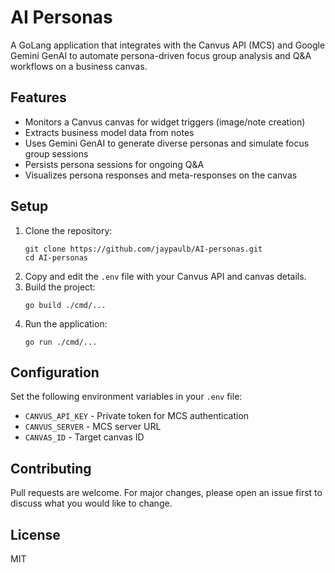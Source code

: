 # AI Personas

A GoLang application that integrates with the Canvus API (MCS) and Google Gemini GenAI to automate persona-driven focus group analysis and Q&A workflows on a business canvas.

## Features
- Monitors a Canvus canvas for widget triggers (image/note creation)
- Extracts business model data from notes
- Uses Gemini GenAI to generate diverse personas and simulate focus group sessions
- Persists persona sessions for ongoing Q&A
- Visualizes persona responses and meta-responses on the canvas

## Setup
1. Clone the repository:
   ```
   git clone https://github.com/jaypaulb/AI-personas.git
   cd AI-personas
   ```
2. Copy and edit the `.env` file with your Canvus API and canvas details.
3. Build the project:
   ```
   go build ./cmd/...
   ```
4. Run the application:
   ```
   go run ./cmd/...
   ```

## Configuration
Set the following environment variables in your `.env` file:
- `CANVUS_API_KEY` - Private token for MCS authentication
- `CANVUS_SERVER` - MCS server URL
- `CANVAS_ID` - Target canvas ID

## Contributing
Pull requests are welcome. For major changes, please open an issue first to discuss what you would like to change.

## License
MIT 